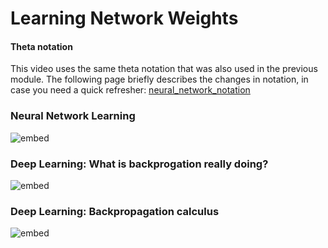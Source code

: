 # Learning Network Weights

#### Theta notation

This video uses the same theta notation that was also used in the previous
module. The following page briefly describes the changes in notation, in
case you need a quick refresher:
[neural_network_notation](../../nn_notation.pdf)

### Neural Network Learning

![embed](https://youtube.com/embed/UVjj2fHu9YU)

### Deep Learning: What is backprogation really doing?

![embed](https://youtube.com/embed/Ilg3gGewQ5U)

### Deep Learning: Backpropagation calculus

![embed](https://youtube.com/embed/tIeHLnjs5U8)

